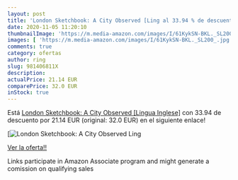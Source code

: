 ```yaml
---
layout: post
title: 'London Sketchbook: A City Observed [Ling al 33.94 % de descuento'
date: 2020-11-05 11:20:10
thumbnailImage: 'https://m.media-amazon.com/images/I/61KykSN-BKL._SL200_.jpg'
images: [ 'https://m.media-amazon.com/images/I/61KykSN-BKL._SL200_.jpg' ]
comments: true
category: ofertas
author: ring
slug: 981406811X
description:
actualPrice: 21.14 EUR
comparePrice: 32.0 EUR
inStock: true
---
```


Está [London Sketchbook: A City Observed [Lingua Inglese]](https://www.amazon.it/dp/981406811X/?tag=tolees00-21) con 33.94 de descuento por 21.14 EUR (original: 32.0 EUR) en el siguiente enlace!

[![London Sketchbook: A City Observed [Ling](https://m.media-amazon.com/images/I/61KykSN-BKL._SL200_.jpg)](https://www.amazon.it/dp/981406811X/?tag=tolees00-21)

[Ver la oferta!!](https://www.amazon.it/dp/981406811X/?tag=tolees00-21)

Links participate in Amazon Associate program and might generate a comission on qualifying sales


